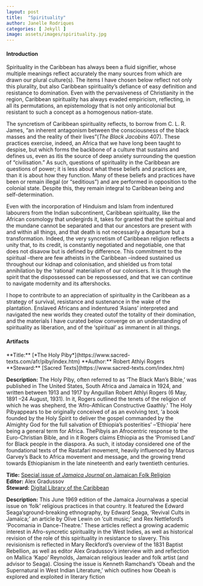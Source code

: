 ```yaml
---
layout: post
title:  "Spirituality"
author: Janelle Rodriques
categories: [ Jekyll ]
image: assets/images/spirituality.jpg
---
```


<h4>Introduction</h4>

Spirituality in the Caribbean has always been a fluid signifier, whose multiple meanings reflect accurately the many sources from which are drawn our plural culture(s). The items I have chosen below reflect not only this plurality, but also Caribbean spirituality’s defiance of easy definition and resistance to domination. Even with the pervasiveness of Christianity in the region, Caribbean spirituality has always evaded empiricism, reflecting, in all its permutations, an epistemology that is not only anticolonial but resistant to such a concept as a homogenous nation-state.

The syncretism of Caribbean spirituality reflects, to borrow from C. L. R. James, “an inherent antagonism between the consciousness of the black masses and the reality of their lives”(_The Black Jacobins_ 407). These practices exercise, indeed, an Africa that we have long been taught to despise, but which forms the backbone of a culture that sustains and defines us, even as itis the source of deep anxiety surrounding the question of “civilisation.” As such, questions of spirituality in the Caribbean are questions of power; it is less about what these beliefs and practices are, than it is about how they function. Many of these beliefs and practices have been or remain illegal (or “seditious”) and are performed in opposition to the colonial state. Despite this, they remain integral to Caribbean being and self-determination.

Even with the incorporation of Hinduism and Islam from indentured labourers from the Indian subcontinent, Caribbean spirituality, like the African cosmology that undergirds it, takes for granted that the spiritual and the mundane cannot be separated and that our ancestors are present with and within all things, and that death is not necessarily a departure but a transformation. Indeed, the very syncretism of Caribbean religion reflects a unity that, to its credit, is constantly negotiated and negotiable, one that does not disavow but is defined by difference. This commitment to the spiritual –there are few atheists in the Caribbean –indeed sustained us throughout our kidnap and colonisation, and shielded us from total annihilation by the ‘rational’ materialism of our colonisers. It is through the spirit that the dispossessed can be repossessed, and that we can continue to navigate modernity and its aftershocks.

I hope to contribute to an appreciation of spirituality in the Caribbean as a strategy of survival, resistance and sustenance in the wake of the plantation. Enslaved Africans and indentured ‘Asians’ interpreted and navigated the new worlds they created outof the totality of their domination, and the materials I have curated below converge on an understanding of spirituality as liberation, and of the ‘spiritual’ as immanent in all things.

<h4>Artifacts</h4>
**Title:** [*The Holy Piby*](https://www.sacred-texts.com/afr/piby/index.htm)  
**Author:** Robert Athlyi Rogers  
**Steward:** [Sacred Texts](https://www.sacred-texts.com/index.htm)  

**Description:** The Holy Piby, often referred to as ‘The Black Man’s Bible,’ was published in The United States, South Africa and Jamaica in 1924, and written between 1913 and 1917 by Anguillan Robert Athlyi Rogers (6 May, 1891 –24 August, 1931). In it, Rogers outlined the tenets of the religion of which he was shepherd, the ‘Afro-Athlican Constructive Gaathly.’ The Holy Pibyappears to be originally conceived of as an evolving text, ‘a book founded by the Holy Spirit to deliver the gospel commanded by the Almighty God for the full salvation of Ethiopia’s posterities’ –‘Ethiopia’ here being a general term for Africa. ThePibyis an Afrocentric response to the Euro-Christian Bible, and in it Rogers claims Ethiopia as the ‘Promised Land’ for Black people in the diaspora. As such, it istoday considered one of the foundational texts of the Rastafari movement, heavily influenced by Marcus Garvey’s Back to Africa movement and message, and the growing trend towards Ethiopianism in the late nineteenth and early twentieth centuries.

**Title:** [Special issue of _Jamaica Journal_ on Jamaican Folk Religion](https://dloc.com/UF00090030/00006/1j?search=jamaica+%3djournal)  
**Editor:** Alex Gradussov  
**Steward:** [Digital Library of the Caribbean](https://www.dloc.com/)

**Description:** This June 1969 edition of the Jamaica Journalwas a special issue on ‘folk’ religious practices in that country. It featured the Edward Seaga’sground-breaking ethnography, by Edward Seaga, ‘Revival Cults in Jamaica;’ an article by Olive Lewin on ‘cult music;’ and Rex Nettleford’s ‘Pocomania in Dance-Theatre.’ These articles reflect a growing academic interest in Afro-syncretic spirituality in the West Indies, as well as historical revision of the role of this spirituality in resistance to slavery. This revisionism is reflected in Mary Reckford’s overview of the 1831 Baptist Rebellion, as well as editor Alex Gradussov’s interview with and reflection on Mallica ‘Kapo’ Reynolds, Jamaican religious leader and folk artist (and advisor to Seaga). Closing the issue is Kenneth Ramchand’s ‘Obeah and the Supernatural in West Indian Literature,’ which outlines how Obeah is explored and exploited in literary fiction
